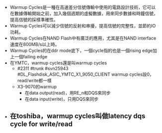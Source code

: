 - Warmup Cycles是一種在高速差分信號傳輸中使用的電路設計技術，它可以在數據傳輸開始之前，加入幾個週期的虛擬數據，用來同步數據和時鐘信號，提高信號的採樣準確性。
- Warmup Cycles可以減少信號的反射和串擾，提高信號的完整性，並節約IO功耗。
- Warmup Cycles在NAND Flash中有廣泛的應用，尤其是在NAND interface速度在800MB/s以上時。
- Warmup Cycles的在ddr mode底下，一個cycle指的也是一個rising edge加上一個failing edge
- 在YMTC，warmup cycles還是叫warmup cycles
	- #2311 #trunk #svn25943 #DL_Flashdisk_ASIC_YMTC_X1_9050_CLIENT
	  warmup cycles設0，read/write都一樣
	- X3-9070的warmup
		- 在data output(read)，用RE_n和DQS來同步
		- 在data input(write)，只用DQS來同步
- 在toshiba，warmup cycles叫做latency dqs cycle for write/read
	-